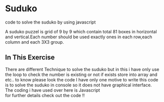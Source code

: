 # Suduko
code to solve the suduko by using javascript

A suduko puzzel is grid of 9 by 9 which contain total 81 boxes in horizontal and vertical.Each number should be used exactly ones in each row,each column and each 3X3 group.

## **In This Exercise** <br />
There are different Technique to solve the suduko but in this i have only use the loop to check the number is existing or not if exists store into array and etc.. to know please look the code
I have only one motive to write this code is to solve the suduko in console so it does not have graphical interface. <br />
The coding i have used over here is Javascript<br />
for further details check out the code !!
